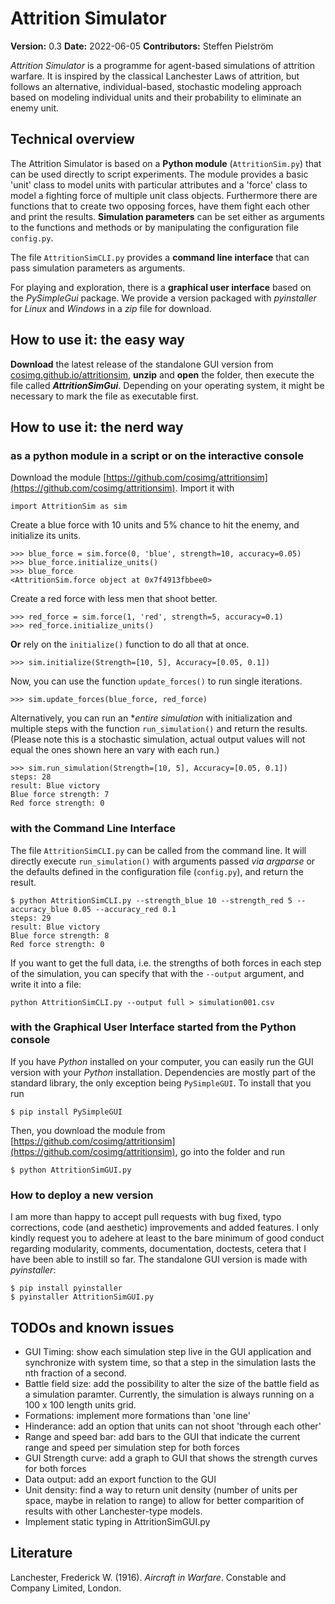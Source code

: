 # Attrition Simulator

**Version:** 0.3
**Date:** 2022-06-05
**Contributors:** Steffen Pielström

*Attrition Simulator* is a programme for agent-based simulations of attrition warfare. It is inspired by the classical Lanchester Laws of attrition, but follows an alternative, individual-based, stochastic modeling approach based on modeling individual units and their probability to eliminate an enemy unit.


## Technical overview

The Attrition Simulator is based on a **Python module** (`AttritionSim.py`) that can be used directly to script experiments. The module provides a basic 'unit' class to model units with particular attributes and a 'force' class to model a fighting force of multiple unit class objects. Furthermore there are functions that to create two opposing forces, have them fight each other and print the results. **Simulation parameters** can be set either as arguments to the functions and methods or by manipulating the configuration file `config.py`.

The file `AttritionSimCLI.py` provides a **command line interface** that can pass simulation parameters as arguments.

For playing and exploration, there is a **graphical user interface** based on the *PySimpleGui* package. We provide a version packaged with *pyinstaller* for *Linux* and *Windows* in a *zip* file for download.

## How to use it: the easy way

**Download** the latest release of the standalone GUI version from [cosimg.github.io/attritionsim](cosimg.github.io/attritionsim), **unzip** and **open** the folder, then execute the file called ***AttritionSimGui***. Depending on your operating system, it might be necessary to mark the file as executable first.


## How to use it: the nerd way

### as a python module in a script or on the interactive console

Download the module [https://github.com/cosimg/attritionsim](https://github.com/cosimg/attritionsim). Import it with
```
import AttritionSim as sim
```
Create a blue force with 10 units and 5% chance to hit the enemy, and initialize its units.
```
>>> blue_force = sim.force(0, 'blue', strength=10, accuracy=0.05)
>>> blue_force.initialize_units()
>>> blue_force
<AttritionSim.force object at 0x7f4913fbbee0>
```
Create a red force with less men that shoot better.
```
>>> red_force = sim.force(1, 'red', strength=5, accuracy=0.1)
>>> red_force.initialize_units()
```
**Or** rely on the `initialize()` function to do all that at once.
```
>>> sim.initialize(Strength=[10, 5], Accuracy=[0.05, 0.1])
```
Now, you can use the function `update_forces()` to run single iterations.
```
>>> sim.update_forces(blue_force, red_force)
```
Alternatively, you can run an **entire simulation* with initialization and multiple steps with the function `run_simulation()` and return the results. (Please note this is a stochastic simulation, actual output values will not equal the ones shown here an vary with each run.)
```
>>> sim.run_simulation(Strength=[10, 5], Accuracy=[0.05, 0.1])
steps: 28
result: Blue victory
Blue force strength: 7
Red force strength: 0
```

### with the Command Line Interface

The file `AttritionSimCLI.py` can be called from the command line. It will directly execute `run_simulation()` with arguments passed *via* *argparse* or the defaults defined in the configuration file (`config.py`), and return the result.
```
$ python AttritionSimCLI.py --strength_blue 10 --strength_red 5 --accuracy_blue 0.05 --accuracy_red 0.1
steps: 29
result: Blue victory
Blue force strength: 8
Red force strength: 0
```

If you want to get the full data, i.e. the strengths of both forces in each step of the simulation, you can specify that with the `--output` argument, and write it into a file:
```
python AttritionSimCLI.py --output full > simulation001.csv
```

### with the Graphical User Interface started from the Python console

If you have *Python* installed on your computer, you can easily run the GUI version with your *Python* installation. Dependencies are mostly part of the standard library, the only exception being `PySimpleGUI`. To install that you run
```
$ pip install PySimpleGUI
```
Then, you download the module from [https://github.com/cosimg/attritionsim](https://github.com/cosimg/attritionsim), go into the folder and run
```
$ python AttritionSimGUI.py
```

### How to deploy a new version

I am more than happy to accept pull requests with bug fixed, typo corrections, code (and aesthetic) improvements and added features. I only kindly request you to adehere at least to the bare minimum of good conduct regarding modularity, comments, documentation, doctests, cetera that I have been able to instill so far. The standalone GUI version is made with *pyinstaller*:
```
$ pip install pyinstaller
$ pyinstaller AttritionSimGUI.py
```


## TODOs and known issues

- GUI Timing: show each simulation step live in the GUI application and synchronize with system time, so that a step in the simulation lasts the nth fraction of a second.
- Battle field size: add the possibility to alter the size of the battle field as a simulation paramter. Currently, the simulation is always running on a 100 x 100 length units grid. 
- Formations: implement more formations than 'one line'
- Hinderance: add an option that units can not shoot 'through each other'
- Range and speed bar: add bars to the GUI that indicate the current range and speed per simulation step for both forces
- GUI Strength curve: add a graph to GUI that shows the strength curves for both forces
- Data output: add an export function to the GUI
- Unit density: find a way to return unit density (number of units per space, maybe in relation to range) to allow for better comparition of results with other Lanchester-type models.
- Implement static typing in AttritionSimGUI.py


## Literature

Lanchester, Frederick W. (1916). *Aircraft in Warfare*. Constable and Company Limited, London.

